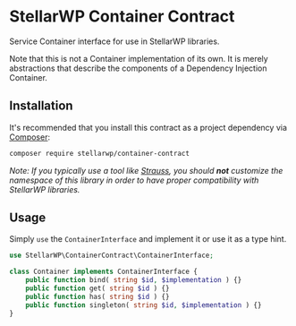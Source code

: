 # StellarWP Container Contract

Service Container interface for use in StellarWP libraries.

Note that this is not a Container implementation of its own. It is merely abstractions that describe the components of a Dependency Injection Container.

## Installation

It's recommended that you install this contract as a project dependency via [Composer](https://getcomposer.org/):

```bash
composer require stellarwp/container-contract
```

_Note: If you typically use a tool like [Strauss](https://github.com/BrianHenryIE/strauss), you should **not** customize the namespace of this library in order to have proper compatibility with StellarWP libraries._

## Usage

Simply `use` the `ContainerInterface` and implement it or use it as a type hint.

```php
use StellarWP\ContainerContract\ContainerInterface;

class Container implements ContainerInterface {
	public function bind( string $id, $implementation ) {}
	public function get( string $id ) {}
	public function has( string $id ) {}
	public function singleton( string $id, $implementation ) {}
}
```